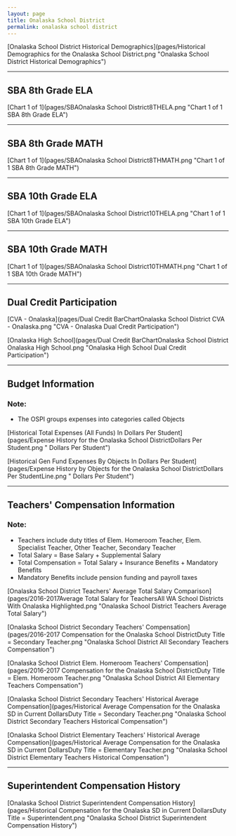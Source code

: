 ```yaml
---
layout: page
title: Onalaska School District
permalink: onalaska school district
---
```



[Onalaska School District Historical Demographics](pages/Historical Demographics for the Onalaska School District.png "Onalaska School District Historical Demographics")

___

## SBA 8th Grade ELA

[Chart 1 of 1](pages/SBAOnalaska School District8THELA.png "Chart 1 of 1 SBA 8th Grade ELA")


___

## SBA 8th Grade MATH

[Chart 1 of 1](pages/SBAOnalaska School District8THMATH.png "Chart 1 of 1 SBA 8th Grade MATH")


___

## SBA 10th Grade ELA

[Chart 1 of 1](pages/SBAOnalaska School District10THELA.png "Chart 1 of 1 SBA 10th Grade ELA")


___

## SBA 10th Grade MATH

[Chart 1 of 1](pages/SBAOnalaska School District10THMATH.png "Chart 1 of 1 SBA 10th Grade MATH")


___

## Dual Credit Participation

[CVA - Onalaska](pages/Dual Credit BarChartOnalaska School District CVA - Onalaska.png "CVA - Onalaska Dual Credit Participation")

[Onalaska High School](pages/Dual Credit BarChartOnalaska School District Onalaska High School.png "Onalaska High School Dual Credit Participation")


___

## Budget Information
### Note:
- The OSPI groups expenses into categories called Objects

[Historical Total Expenses (All Funds) In Dollars Per Student](pages/Expense History for the Onalaska School DistrictDollars Per Student.png " Dollars Per Student")

[Historical Gen Fund Expenses By Objects In Dollars Per Student](pages/Expense History by Objects for the Onalaska School DistrictDollars Per StudentLine.png " Dollars Per Student")


___

## Teachers' Compensation Information
### Note:
- Teachers include duty titles of Elem. Homeroom Teacher, Elem. Specialist Teacher, Other Teacher, Secondary Teacher
- Total Salary = Base Salary + Supplemental Salary
- Total Compensation = Total Salary + Insurance Benefits + Mandatory Benefits
- Mandatory Benefits include pension funding and payroll taxes

[Onalaska School District Teachers' Average Total Salary Comparison](pages/2016-2017Average Total Salary for TeachersAll WA School Districts With Onalaska Highlighted.png "Onalaska School District Teachers Average Total Salary")

[Onalaska School District Secondary Teachers' Compensation](pages/2016-2017 Compensation for the Onalaska School DistrictDuty Title = Secondary Teacher.png "Onalaska School District All Secondary Teachers Compensation")

[Onalaska School District Elem. Homeroom Teachers' Compensation](pages/2016-2017 Compensation for the Onalaska School DistrictDuty Title = Elem. Homeroom Teacher.png "Onalaska School District All Elementary Teachers Compensation")

[Onalaska School District Secondary Teachers' Historical Average Compensation](pages/Historical Average Compensation for the Onalaska SD in Current DollarsDuty Title = Secondary Teacher.png "Onalaska School District Secondary Teachers Historical Compensation")

[Onalaska School District Elementary Teachers' Historical Average Compensation](pages/Historical Average Compensation for the Onalaska SD in Current DollarsDuty Title = Elementary Teacher.png "Onalaska School District Elementary Teachers Historical Compensation")


___

## Superintendent Compensation History

[Onalaska School District Superintendent Compensation History](pages/Historical Compensation for the Onalaska SD in Current DollarsDuty Title = Superintendent.png "Onalaska School District Superintendent Compensation History")

